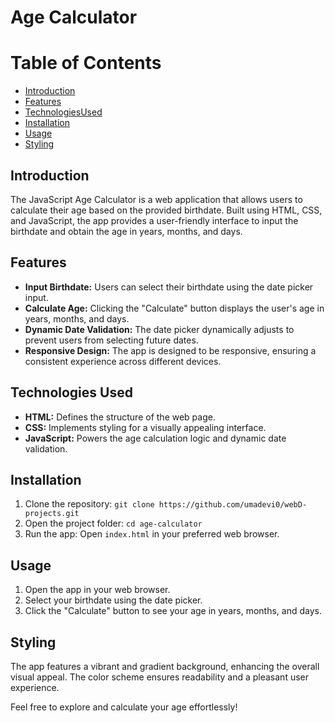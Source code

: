 # Age Calculator

# Table of Contents
- [Introduction](#introduction)
- [Features](#features)
- [TechnologiesUsed](#TechnologiesUsed)
- [Installation](#installation)
- [Usage](#usage)
- [Styling](#styling)
## Introduction
The JavaScript Age Calculator is a web application that allows users to calculate their age based on the provided birthdate. Built using HTML, CSS, and JavaScript, the app provides a user-friendly interface to input the birthdate and obtain the age in years, months, and days.

## Features
- **Input Birthdate:** Users can select their birthdate using the date picker input.
- **Calculate Age:** Clicking the "Calculate" button displays the user's age in years, months, and days.
- **Dynamic Date Validation:** The date picker dynamically adjusts to prevent users from selecting future dates.
- **Responsive Design:** The app is designed to be responsive, ensuring a consistent experience across different devices.

## Technologies Used
- **HTML:** Defines the structure of the web page.
- **CSS:** Implements styling for a visually appealing interface.
- **JavaScript:** Powers the age calculation logic and dynamic date validation.

## Installation
1. Clone the repository: `git clone https://github.com/umadevi0/webD-projects.git`
2. Open the project folder: `cd age-calculator`
3. Run the app: Open `index.html` in your preferred web browser.

## Usage
1. Open the app in your web browser.
2. Select your birthdate using the date picker.
3. Click the "Calculate" button to see your age in years, months, and days.

## Styling
The app features a vibrant and gradient background, enhancing the overall visual appeal. The color scheme ensures readability and a pleasant user experience.

Feel free to explore and calculate your age effortlessly!


